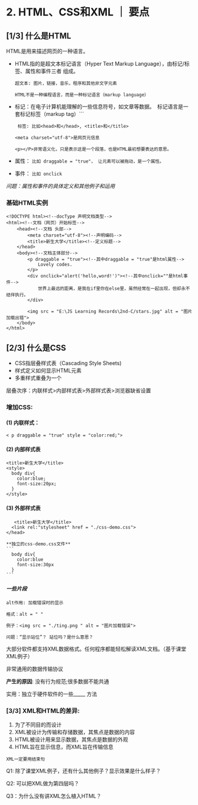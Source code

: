 # 2. HTML、CSS和XML ｜  要点

## [1/3]    什么是HTML
HTML是用来描述网页的一种语言。
- HTML指的是超文本标记语言（Hyper Text Markup Language），由标记/标签、属性和事件三者 组成。

  ```超文本: 图片，链接，音乐，程序和其他非文字元素```
  
  ```HTML不是一种编程语言，而是一种标记语言（markup language）```
  
- 标记：在电子计算机能理解的一些信息符号，如文章等数据。```
  ```标记语言是一套标记标签（markup tag）```

  ``` 标签: 比如<head>和</head>, <title>和</title>```

  ```<meta charset="utf-8">是网页元信息```

  ```<p></P>非常语义化，只是表示这是一个段落，也是HTML最初想要表达的意思。```

- 属性：
  ```比如 draggable = "true"， 让元素可以被拖动，是一个属性。```
- 事件：
  ```比如 onclick```
  
*问题：属性和事件的具体定义和其他例子和运用*

### 基础HTML实例
```
<!DOCTYPE html><!--docType 声明文档类型-->
<html><!--文档（网页）开始标签-->
	<head><!--文档 头部-->
		<meta charset="utf-8"><!--声明编码-->
		<title>新生大学</title><!--定义标题-->
	</head>
	<body><!--文档主体部分-->
		<p draggable = "true"><!--其中draggable = "true"是html属性-->
			Lovely codes.
		</p>
		<div onclick="alert('hello,word!')"><!--其中onclick=""是html事件-->
			世界上最远的距离，是我在if里你在else里，虽然经常在一起出现，但却永不结伴执行。
		</div>

		<img src = "E:\JS Learning Records\2nd-C/stars.jpg" alt = "图片加载出错">
	</body>
</html>
```


## [2/3]    什么是CSS
- CSS指层叠样式表（Cascading Style Sheets)
- 样式定义如何显示HTML元素
- 多重样式重叠为一个

层叠次序：内联样式>内部样式表>外部样式表>浏览器缺省设置

### 增加CSS:  
#### (1) 内联样式：
  ```< p draggable = "true" style = "color:red;">```

#### (2) 内部样式表
  ```
  <title>新生大学</title>
  <style>
    body div{
      color:blue;
      font-size:20px;
    }
  </style>
  ```
#### (3) 外部样式表
  ```
    <title>新生大学</title>
    <link rel:"stylesheet" href = "./css-demo.css">
  </head>
  ```
 
    **独立的css-demo.css文件**
    ```
      body div{
        color:blue
        font-size:30px 
      }
    ```
  

#### *一些片段*
```
alt作用: 加载错误时的显示 

格式：alt = " "

例子：<img src = "./ting.png " alt = "图片加载错误">

问题：“显示站位”？ 站位吗？是什么意思？
```

大部分软件都支持XML数据格式。任何程序都能轻松解读XML文档。（基于课堂XML例子）

非常通用的数据传输协议

**产生的原因**: 没有行为规范;很多数据不能共通

实用：独立于硬件软件的一些_____ 方法

### [3/3]     XML和HTML的差异:
1. 为了不同目的而设计
2. XML被设计为传输和存储数据，其焦点是数据的内容
3. HTML被设计用来显示数据，其焦点是数据的外观
4. HTML旨在显示信息，而XML旨在传输信息

`XML一定要用结束句`

Q1: 除了课堂XML例子，还有什么其他例子？显示效果是什么样子？  

Q2: 可以把XML做为第四层吗？  

Q3：为什么没有讲XML怎么植入HTML？  




